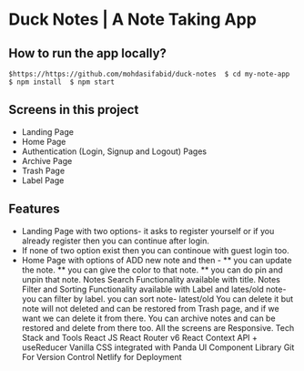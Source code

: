 # Duck Notes | A Note Taking App
## How to run the app locally?

``$https://https://github.com/mohdasifabid/duck-notes  $ cd my-note-app  $ npm install  $ npm start``

## Screens in this project
* Landing Page
* Home Page
* Authentication (Login, Signup and Logout) Pages
* Archive Page
* Trash Page
* Label Page

## Features
* Landing Page with two options- it asks to register yourself or if you already register then you can continue after login.
* If none of two option exist then you can continoue with guest login too.
* Home Page with options of ADD new note and then -
  ** you can update the note.
  ** you can give the color to that note.
  ** you can do pin and unpin that note.
Notes Search Functionality available with title.
Notes Filter and Sorting Functionality available with Label and lates/old note-
you can filter by label.
you can sort note- latest/old
You can delete it but note will not deleted and can be restored from Trash page, and if we want we can delete it from there.
You can archive notes and can be restored and delete from there too.
All the screens are Responsive.
Tech Stack and Tools
React JS
React Router v6
React Context API + useReducer
Vanilla CSS integrated with Panda UI Component Library
Git For Version Control
Netlify for Deployment
